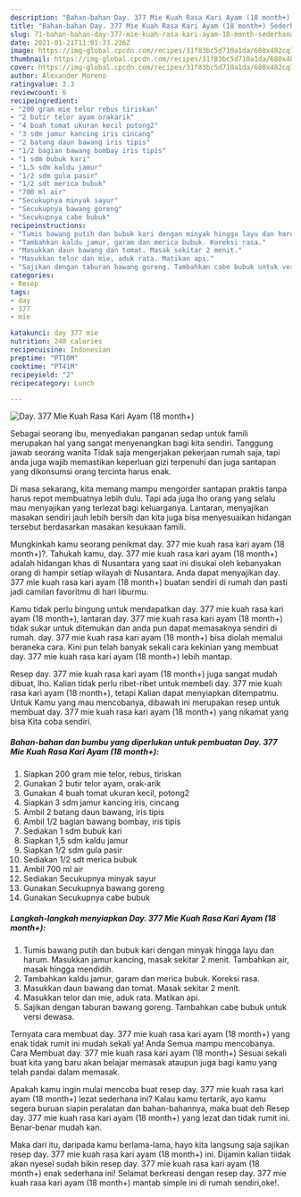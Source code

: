 ```yaml
---
description: "Bahan-bahan Day. 377 Mie Kuah Rasa Kari Ayam (18 month+) Sederhana dan Mudah Dibuat"
title: "Bahan-bahan Day. 377 Mie Kuah Rasa Kari Ayam (18 month+) Sederhana dan Mudah Dibuat"
slug: 71-bahan-bahan-day-377-mie-kuah-rasa-kari-ayam-18-month-sederhana-dan-mudah-dibuat
date: 2021-01-21T11:01:33.236Z
image: https://img-global.cpcdn.com/recipes/31f83bc5d710a1da/680x482cq70/day-377-mie-kuah-rasa-kari-ayam-18-month-foto-resep-utama.jpg
thumbnail: https://img-global.cpcdn.com/recipes/31f83bc5d710a1da/680x482cq70/day-377-mie-kuah-rasa-kari-ayam-18-month-foto-resep-utama.jpg
cover: https://img-global.cpcdn.com/recipes/31f83bc5d710a1da/680x482cq70/day-377-mie-kuah-rasa-kari-ayam-18-month-foto-resep-utama.jpg
author: Alexander Moreno
ratingvalue: 3.3
reviewcount: 6
recipeingredient:
- "200 gram mie telor rebus tiriskan"
- "2 butir telor ayam orakarik"
- "4 buah tomat ukuran kecil potong2"
- "3 sdm jamur kancing iris cincang"
- "2 batang daun bawang iris tipis"
- "1/2 bagian bawang bombay iris tipis"
- "1 sdm bubuk kari"
- "1,5 sdm kaldu jamur"
- "1/2 sdm gula pasir"
- "1/2 sdt merica bubuk"
- "700 ml air"
- "Secukupnya minyak sayur"
- "Secukupnya bawang goreng"
- "Secukupnya cabe bubuk"
recipeinstructions:
- "Tumis bawang putih dan bubuk kari dengan minyak hingga layu dan harum. Masukkan jamur kancing, masak sekitar 2 menit. Tambahkan air, masak hingga mendidih."
- "Tambahkan kaldu jamur, garam dan merica bubuk. Koreksi rasa."
- "Masukkan daun bawang dan tomat. Masak sekitar 2 menit."
- "Masukkan telor dan mie, aduk rata. Matikan api."
- "Sajikan dengan taburan bawang goreng. Tambahkan cabe bubuk untuk versi dewasa."
categories:
- Resep
tags:
- day
- 377
- mie

katakunci: day 377 mie 
nutrition: 240 calories
recipecuisine: Indonesian
preptime: "PT10M"
cooktime: "PT41M"
recipeyield: "2"
recipecategory: Lunch

---
```



![Day. 377 Mie Kuah Rasa Kari Ayam (18 month+)](https://img-global.cpcdn.com/recipes/31f83bc5d710a1da/680x482cq70/day-377-mie-kuah-rasa-kari-ayam-18-month-foto-resep-utama.jpg)

Sebagai seorang ibu, menyediakan panganan sedap untuk famili merupakan hal yang sangat menyenangkan bagi kita sendiri. Tanggung jawab seorang  wanita Tidak saja mengerjakan pekerjaan rumah saja, tapi anda juga wajib memastikan keperluan gizi terpenuhi dan juga santapan yang dikonsumsi orang tercinta harus enak.

Di masa  sekarang, kita memang mampu mengorder santapan praktis tanpa harus repot membuatnya lebih dulu. Tapi ada juga lho orang yang selalu mau menyajikan yang terlezat bagi keluarganya. Lantaran, menyajikan masakan sendiri jauh lebih bersih dan kita juga bisa menyesuaikan hidangan tersebut berdasarkan masakan kesukaan famili. 



Mungkinkah kamu seorang penikmat day. 377 mie kuah rasa kari ayam (18 month+)?. Tahukah kamu, day. 377 mie kuah rasa kari ayam (18 month+) adalah hidangan khas di Nusantara yang saat ini disukai oleh kebanyakan orang di hampir setiap wilayah di Nusantara. Anda dapat menyajikan day. 377 mie kuah rasa kari ayam (18 month+) buatan sendiri di rumah dan pasti jadi camilan favoritmu di hari liburmu.

Kamu tidak perlu bingung untuk mendapatkan day. 377 mie kuah rasa kari ayam (18 month+), lantaran day. 377 mie kuah rasa kari ayam (18 month+) tidak sukar untuk ditemukan dan anda pun dapat memasaknya sendiri di rumah. day. 377 mie kuah rasa kari ayam (18 month+) bisa diolah memalui beraneka cara. Kini pun telah banyak sekali cara kekinian yang membuat day. 377 mie kuah rasa kari ayam (18 month+) lebih mantap.

Resep day. 377 mie kuah rasa kari ayam (18 month+) juga sangat mudah dibuat, lho. Kalian tidak perlu ribet-ribet untuk membeli day. 377 mie kuah rasa kari ayam (18 month+), tetapi Kalian dapat menyiapkan ditempatmu. Untuk Kamu yang mau mencobanya, dibawah ini merupakan resep untuk membuat day. 377 mie kuah rasa kari ayam (18 month+) yang nikamat yang bisa Kita coba sendiri.

<!--inarticleads1-->

##### Bahan-bahan dan bumbu yang diperlukan untuk pembuatan Day. 377 Mie Kuah Rasa Kari Ayam (18 month+):

1. Siapkan 200 gram mie telor, rebus, tiriskan
1. Gunakan 2 butir telor ayam, orak-arik
1. Gunakan 4 buah tomat ukuran kecil, potong2
1. Siapkan 3 sdm jamur kancing iris, cincang
1. Ambil 2 batang daun bawang, iris tipis
1. Ambil 1/2 bagian bawang bombay, iris tipis
1. Sediakan 1 sdm bubuk kari
1. Siapkan 1,5 sdm kaldu jamur
1. Siapkan 1/2 sdm gula pasir
1. Sediakan 1/2 sdt merica bubuk
1. Ambil 700 ml air
1. Sediakan Secukupnya minyak sayur
1. Gunakan Secukupnya bawang goreng
1. Gunakan Secukupnya cabe bubuk




<!--inarticleads2-->

##### Langkah-langkah menyiapkan Day. 377 Mie Kuah Rasa Kari Ayam (18 month+):

1. Tumis bawang putih dan bubuk kari dengan minyak hingga layu dan harum. Masukkan jamur kancing, masak sekitar 2 menit. Tambahkan air, masak hingga mendidih.
1. Tambahkan kaldu jamur, garam dan merica bubuk. Koreksi rasa.
1. Masukkan daun bawang dan tomat. Masak sekitar 2 menit.
1. Masukkan telor dan mie, aduk rata. Matikan api.
1. Sajikan dengan taburan bawang goreng. Tambahkan cabe bubuk untuk versi dewasa.




Ternyata cara membuat day. 377 mie kuah rasa kari ayam (18 month+) yang enak tidak rumit ini mudah sekali ya! Anda Semua mampu mencobanya. Cara Membuat day. 377 mie kuah rasa kari ayam (18 month+) Sesuai sekali buat kita yang baru akan belajar memasak ataupun juga bagi kamu yang telah pandai dalam memasak.

Apakah kamu ingin mulai mencoba buat resep day. 377 mie kuah rasa kari ayam (18 month+) lezat sederhana ini? Kalau kamu tertarik, ayo kamu segera buruan siapin peralatan dan bahan-bahannya, maka buat deh Resep day. 377 mie kuah rasa kari ayam (18 month+) yang lezat dan tidak rumit ini. Benar-benar mudah kan. 

Maka dari itu, daripada kamu berlama-lama, hayo kita langsung saja sajikan resep day. 377 mie kuah rasa kari ayam (18 month+) ini. Dijamin kalian tiidak akan nyesel sudah bikin resep day. 377 mie kuah rasa kari ayam (18 month+) enak sederhana ini! Selamat berkreasi dengan resep day. 377 mie kuah rasa kari ayam (18 month+) mantab simple ini di rumah sendiri,oke!.


